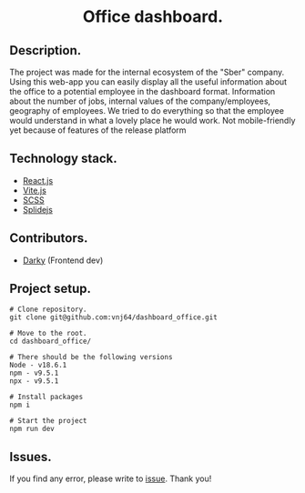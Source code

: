  <h1 align="center">Office dashboard.</h1>

## Description.

The project was made for the internal ecosystem of the "Sber" company. Using this web-app you can easily display all the useful
information about the office to a potential employee in the dashboard format. Information about the number of jobs, internal values of the company/employees, geography of employees.
We tried to do everything so that the employee would understand in what a lovely place he would work.
Not mobile-friendly yet because of features of the release platform

## Technology stack.

- [React.js](https://react.dev/)
- [Vite.js](https://vitejs.dev/)
- [SCSS](https://sass-scss.ru/)
- [Splidejs](https://splidejs.com/)

## Contributors.

- [Darky](https://github.com/darkystacks) (Frontend dev)

## Project setup.

```
# Clone repository.
git clone git@github.com:vnj64/dashboard_office.git

# Move to the root.
cd dashboard_office/

# There should be the following versions
Node - v18.6.1
npm - v9.5.1
npx - v9.5.1

# Install packages
npm i

# Start the project
npm run dev
```

## Issues.

If you find any error, please write to [issue](https://github.com/vnj64/dashboard_office/issues). Thank you!
